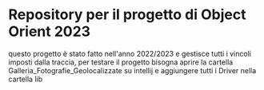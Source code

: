 # Repository per il progetto di Object Orient 2023

questo progetto è stato fatto nell'anno 2022/2023 e gestisce tutti i vincoli imposti dalla traccia, per testare il progetto bisogna aprire la cartella Galleria_Fotografie_Geolocalizzate su intellij e aggiungere tutti i Driver nella cartella lib
